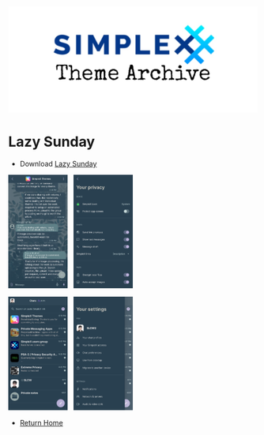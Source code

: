 <img src="../resources/SxC_themeBanner.jpg">

# Lazy Sunday

* Download [Lazy Sunday](../themes/SxC_lazySunday.theme)

<img src="../screenshots/SxC_lazySunday01.jpg" width="120">&nbsp;&nbsp;&nbsp;<img src="../screenshots/SxC_lazySunday02.jpg" width="120">

<img src="../screenshots/SxC_lazySunday03.jpg" width="120">&nbsp;&nbsp;&nbsp;<img src="../screenshots/SxC_lazySunday04.jpg" width="120">

* [Return Home](/)